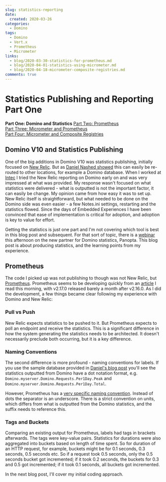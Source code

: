 ```yaml
---
slug: statistics-reporting
date: 
  created: 2020-03-26
categories:
  - Domino
tags: 
  - Domino
  - Vert.x
  - Prometheus
  - Micrometer
links:
  - blog/2020-03-30-statistics-for-prometheus.md
  - blog/2020-04-01-statistics-using-micrometer.md
  - blog/2020-04-18-micrometer-composite-registries.md
comments: true
---
```

# Statistics Publishing and Reporting Part One

**Part One: Domino and Statistics**
[Part Two: Prometheus](./2020-03-30-statistics-for-prometheus.md)  
[Part Three: Micrometer and Prometheus](./2020-04-01-statistics-using-micrometer.md)  
[Part Four: Micrometer and Composite Registries](./2020-04-18-micrometer-composite-registries.md)

## Domino V10 and Statistics Publishing

One of the big additions in Domino V10 was statistics publishing, initially focused on [New Relic](https://newrelic.com/). But as [Daniel Nashed showed](http://blog.nashcom.de/nashcomblog.nsf/dx/domino-10-statistic-collection.htm) this can easily be re-routed to other locations, for example a Domino database. When I worked at [Intec](https://www.intec.co.uk/) I tried the New Relic reporting on Domino early on and was very impressed at what was provided. My response wasn't focused on what statistics were delivered - what is outputted is not the important factor, it can easily be change. My opinion came from how easy it was to set up. New Relic itself is straightforward, but what needed to be done on the Domino side was even easier - a few Notes.ini settings, restarting and the statistics flowed. Since the days of Embedded Experiences I have been convinced that ease of implementation is critical for adoption, and adoption is key to value for effort.

<!-- more -->

Getting the statistics is just one part and I'm not covering which tool is best in this blog post and subsequent. For that sort of topic, there is a [webinar](https://register.gotowebinar.com/register/7882842366917205516) this afternoon on the new partner for Domino statistics, Panopta. This blog post is about producing statistics, and the learning points from my experience.

## Prometheus

The code I picked up was not publishing to though was not New Relic, but [Prometheus](https://prometheus.io/). Prometheus seems to be developing quickly from an [article](https://devclass.com/2020/03/25/prometheus-lights-up-v2-17-0/) I read this morning, with v2.17.0 released barely a month after v2.16.0. As I did the development, a few things became clear following my experience with Domino and New Relic:

### Pull vs Push

New Relic expects statistics to be pushed to it. But Prometheus expects to poll an endpoint and receive the statistics. This is a significant difference in how the system generating the statistics needs to be architected. It doesn't necessarily preclude both occurring, but it is a key difference.

### Naming Conventions

The second difference is more profound - naming conventions for labels. If you use the sample database provided in [Daniel's blog post](http://blog.nashcom.de/nashcomblog.nsf/dx/domino-10-statistic-collection.htm) you'll see the statistics outputted from Domino have a dot notation format, e.g. `Domino.myserver.Domino.Requests.Per1Day.Peak` and `Domino.myserver.Domino.Requests.Per1Day.Total`.

However, Prometheus has a [very specific naming convention](https://prometheus.io/docs/practices/naming/). Instead of dots the separator is an underscore. There is a strict convention on units, which differs from what is outputted from the Domino statistics, and the suffix needs to reference this.

### Tags and Buckets

Comparing an existing output for Prometheus, labels had tags in brackets afterwards. The tags were key-value pairs. Statistics for durations were also aggregated into buckets based on length of time spent. So for duration of an HTTP request, for example, buckets might be for 0.1 seconds, 0.3 seconds, 0.5 seconds etc. So if a request took 0.5 seconds, only the 0.5 seconds bucket got incremented; if it took 0.2 seconds, the buckets for 0.3 and 0.5 got incremented; if it took 0.1 seconds, all buckets got incremented.

In the next blog post, I'll cover my initial coding approach.
